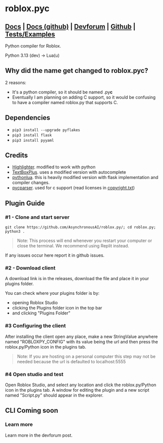 # roblox.pyc

## [Docs](https://robloxpydocs.vercel.app) | [Docs (github)](https://github.com/AsynchronousAI/robloxpydocs/tree/main) | [Devforum](https://devforum.roblox.com/t/roblox-py-python-luau/2457105?u=dev98799) | [Github](https://github.com/AsynchronousAI/roblox.py) | [Tests/Examples](https://github.com/AsynchronousAI/roblox.py/tree/main/test)
Python compiler for Roblox. 

Python 3.13 (dev) -> Lua(u)

## Why did the name get changed to roblox.pyc?
2 reasons:
- It's a python compiler, so it should be named .py**c**
- Eventually I am planning on adding C support, so it would be confusing to have a compiler named roblox.py that supports C.

## Dependencies
- ``pip3 install --upgrade pyflakes``
- ``pip3 install flask``
- ``pip3 install pyyaml``

## Credits
- [Highlighter](https://github.com/boatbomber/Highlighter). modified to work with python
- [TextBoxPlus](https://github.com/boatbomber/TextBoxPlus). uses a modified version with autocomplete
- [pythonlua](https://github.com/dmitrii-eremin/python-lua). this is heavily modified version with flask implementation and compiler changes.
- [pycparser](https://github.com/eliben/pycparser/). used for c support
  (read licenses in [copyright.txt](/COPYRIGHTS.txt))
## Plugin Guide
### #1 - Clone and start server
```
git clone https://github.com/AsynchronousAI/roblox.py/; cd roblox.py; python3 .
```

> Note: This process will end whenever you restart your computer or close the terminal. We recommend using Replit instead.

If any issues occur here report it in github issues.

### #2 - Download client
A download link is in the releases, download the file and place it in your plugins folder. 

You can check where your plugins folder is by:
- opening Roblox Studio
- clicking the Plugins folder icon in the top bar
- and clicking "Plugins Folder"

### #3 Configuring the client
After installing the client open any place, make a new StringValue anywhere named "ROBLOXPY_CONFIG" with its value being the url and then press the roblox.py/Python icon in the plugins tab.

> Note: If you are hosting on a personal computer this step may not be needed because the url is defaulted to localhost:5555

### #4 Open studio and test
Open Roblox Studio, and select any location and click the roblox.py/Python icon in the plugins tab. A window for editing the plugin and a new script named "Script.py" should appear in the explorer.

## CLI Coming soon

### Learn more
Learn more in the devforum post.

